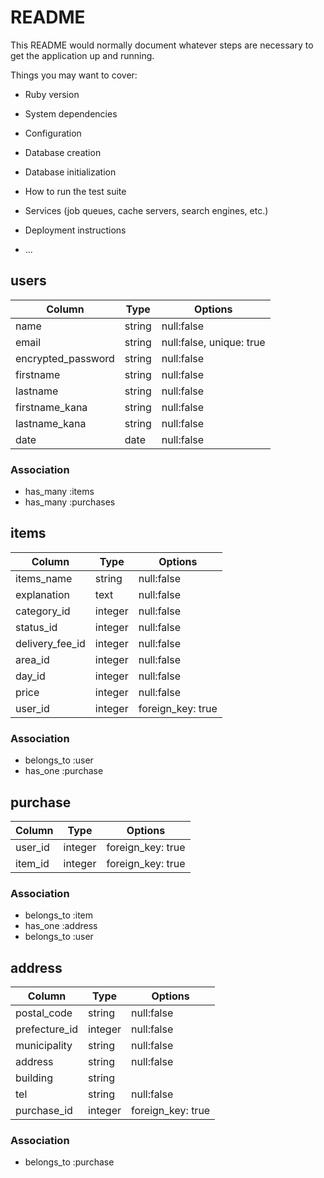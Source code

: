 # README

This README would normally document whatever steps are necessary to get the
application up and running.

Things you may want to cover:

* Ruby version

* System dependencies

* Configuration

* Database creation

* Database initialization

* How to run the test suite

* Services (job queues, cache servers, search engines, etc.)

* Deployment instructions

* ...

## users

|Column                |Type  |Options                 |
|----------------------|------|------------------------|
|name                  |string|null:false              |
|email                 |string|null:false, unique: true|
|encrypted_password    |string|null:false              |
|firstname             |string|null:false              |
|lastname              |string|null:false              |
|firstname_kana        |string|null:false              |
|lastname_kana         |string|null:false              |
|date                  |date  |null:false              |


### Association

- has_many :items
- has_many :purchases

## items

|Column         |Type   |Options          |
|---------------|-------|-----------------|
|items_name     |string |null:false       |
|explanation    |text   |null:false       |
|category_id    |integer|null:false       |
|status_id      |integer|null:false       |
|delivery_fee_id|integer|null:false       |
|area_id        |integer|null:false       |
|day_id         |integer|null:false       |
|price          |integer|null:false       |
|user_id        |integer|foreign_key: true|

### Association

- belongs_to :user
- has_one :purchase

## purchase

|Column     |Type   |Options          |
|-----------|-------|-----------------|
|user_id    |integer|foreign_key: true|
|item_id   |integer|foreign_key: true|

### Association

- belongs_to :item
- has_one :address
- belongs_to :user

## address

|Column       |Type   |Options          |
|-------------|-------|-----------------|
|postal_code  |string |null:false       |
|prefecture_id|integer|null:false       |
|municipality |string |null:false       |
|address      |string |null:false       |
|building     |string |                 |
|tel          |string |null:false       |
|purchase_id  |integer|foreign_key: true|

### Association

- belongs_to :purchase
